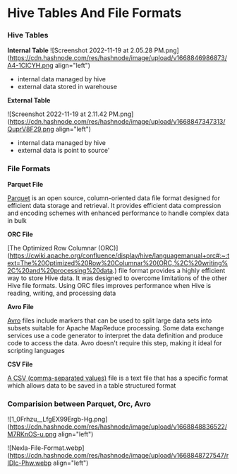 # Hive Tables And File Formats

### **Hive Tables**

**Internal Table**
![Screenshot 2022-11-19 at 2.05.28 PM.png](https://cdn.hashnode.com/res/hashnode/image/upload/v1668846986873/A4-1ClCYH.png align="left")
- internal data managed by hive
- external data stored in warehouse

**External Table**

![Screenshot 2022-11-19 at 2.11.42 PM.png](https://cdn.hashnode.com/res/hashnode/image/upload/v1668847347313/QuprV8F29.png align="left")
- internal data managed by hive
- external data is point to source'

### **File Formats**

**Parquet File**

[Parquet](https://www.databricks.com/glossary/what-is-parquet) is an open source, column-oriented data file format designed for efficient data storage and retrieval. It provides efficient data compression and encoding schemes with enhanced performance to handle complex data in bulk

**ORC File**

[The Optimized Row Columnar (ORC)](https://cwiki.apache.org/confluence/display/hive/languagemanual+orc#:~:text=The%20Optimized%20Row%20Columnar%20(ORC,%2C%20writing%2C%20and%20processing%20data.) file format provides a highly efficient way to store Hive data. It was designed to overcome limitations of the other Hive file formats. Using ORC files improves performance when Hive is reading, writing, and processing data

**Avro File**

[Avro](https://www.ibm.com/in-en/topics/avro#:~:text=Avro%20files%20include%20markers%20that,it%20ideal%20for%20scripting%20languages.) files include markers that can be used to split large data sets into subsets suitable for Apache MapReduce processing. Some data exchange services use a code generator to interpret the data definition and produce code to access the data. Avro doesn't require this step, making it ideal for scripting languages

**CSV File**

[A CSV (comma-separated values)](https://support.google.com/google-ads/answer/9004364?hl=en) file is a text file that has a specific format which allows data to be saved in a table structured format

### **Comparision between Parquet, Orc, Avro**

![1_0Frhzu__LfgEX99Ergb-Hg.png](https://cdn.hashnode.com/res/hashnode/image/upload/v1668848836522/M7RKnOS-u.png align="left")

![Nexla-File-Format.webp](https://cdn.hashnode.com/res/hashnode/image/upload/v1668848727547/rIDlc-Phw.webp align="left")

